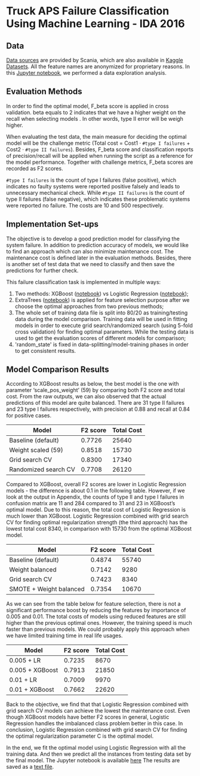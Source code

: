 # Truck APS Failure Classification Using Machine Learning - IDA 2016

## Data 

[Data sources](https://ida2016.blogs.dsv.su.se/?page_id=1387) are provided by Scania, which are also available in [Kaggle Datasets](https://www.kaggle.com/uciml/aps-failure-at-scania-trucks-data-set). All the feature names are anonymized for proprietary reasons. In this [Jupyter notebook](./notebooks/1.0-data-exploration.ipynb), we performed a data exploration analysis.

## Evaluation Methods

In order to find the optimal model, F_beta score is applied in cross validation. beta equals to 2 indicates that we have a higher weight on the recall when selecting models . In other words, type II error will be weigh higher.

When evaluating the test data, the main measure for deciding the optimal model will be the challenge metric (Total cost = Cost1 · `#type I failures` + Cost2 · `#type II failures`). Besides, F_beta score and classification reports of precision/recall will be applied when running the script as a reference for the model performance. Together with challenge metrics, F_beta scores are recorded as F2 scores.

`#type I failures` is the count of type I failures (false positive), which indicates no faulty systems were reported positive falsely and leads to unnecessary mechanical check. While `#type II failures` is the count of type II failures (false negative), which indicates these problematic systems were reported no failure. The costs are 10 and 500 respectively.

## Implementation Set-ups

The objective is to develop a good prediction model for classifying the system failure. In addition to prediction accuracy of models, we would like to find an approach which can also minimize maintenance cost. The maintenance cost is defined later in the evaluation methods. Besides, there is another set of test data that we need to classify and then save the predictions for further check.

This failure classification task is implemented in multiple ways:

1. Two methods: XGBoost ([notebook](./notebooks/1.1-model-comparison-without-imputation(XGBoost).ipynb)) vs Logistic Regression ([notebook](./notebooks/1.2-model-comparison-with-imputation(LogisticRegression).ipynb));
2. ExtraTrees ([notebook](./notebooks/1.3-model-comparison-feature-selection.ipynb)) is applied for feature selection purpose after we choose the optimal approaches from two previous methods;
3. The whole set of training data file is split into 80/20 as training/testing data during the model comparison. Training data will be used in fitting models in order to execute grid search/randomized search (using 5-fold cross validation) for finding optimal parameters. While the testing data is used to get the evaluation scores of different models for comparison;
4. 'random\_state' is fixed in data-splitting/model-training phases in order to get consistent results.

## Model Comparison Results

According to XGBoost results as below, the best model is the one with parameter ‘scale_pos_weight’ (59) by comparing both F2 score and total cost. From the raw outputs, we can also observed that the actual predictions of this model are quite balanced. There are 31 type II failures and 23 type I failures respectively, with precision at 0.88 and recall at 0.84 for positive cases.

Model | F2 score | Total Cost 
--- | --- | --- 
Baseline (default) | 0.7726 | 25640 
Weight scaled (59) | 0.8518 | 15730 
Grid search CV | 0.8300 | 17340 
Randomized search CV | 0.7708 | 26120 

Compared to XGBoost, overall F2 scores are lower in Logistic Regression models - the difference is about 0.1 in the following table. However, if we look at the output in Appendix, the counts of type II and type I failures in confusion matrix are 11 and 284 compared to 31 and 23 in XGBoost’s optimal model. Due to this reason, the total cost of Logistic Regression is much lower than XGBoost. Logistic Regression combined with grid search CV for finding optimal regularization strength (the third approach) has the lowest total cost 8340, in comparison with 15730 from the optimal XGBoost model.

Model | F2 score | Total Cost 
--- | --- | --- 
Baseline (default) | 0.4874 | 55740  
Weight balanced | 0.7142 | 9280  
Grid search CV | 0.7423 | 8340  
SMOTE + Weight balanced  | 0.7354 | 10670  

As we can see from the table below for feature selection, there is not a significant performance boost by reducing the features by importance of 0.005 and 0.01. The total costs of models using reduced features are still higher than the previous optimal ones. However, the training speed is much faster than previous models. We could probably apply this approach when we have limited training time in real life usages.

Model | F2 score | Total Cost  
--- | --- | --- 
0.005 + LR  | 0.7235 | 8670  
0.005 + XGBoost  | 0.7913 | 21850  
0.01 + LR  | 0.7009 | 9970  
0.01 + XGBoost  | 0.7662 | 22620  

Back to the objective, we find that that Logistic Regression combined with grid search CV models can achieve the lowest the maintenance cost. Even though XGBoost models have better F2 scores in general, Logistic Regression handles the imbalanced class problem better in this case. In conclusion, Logistic Regression combined with grid search CV for finding the optimal regularization parameter C is the optimal model.

In the end, we fit the optimal model using Logistic Regression with all the training data. And then we predict all the instances from testing data set by the final model. The Jupyter notebook is available [here](./notebooks/1.4-make-prediction.ipynb) The results are saved as a [text file](./results.txt).